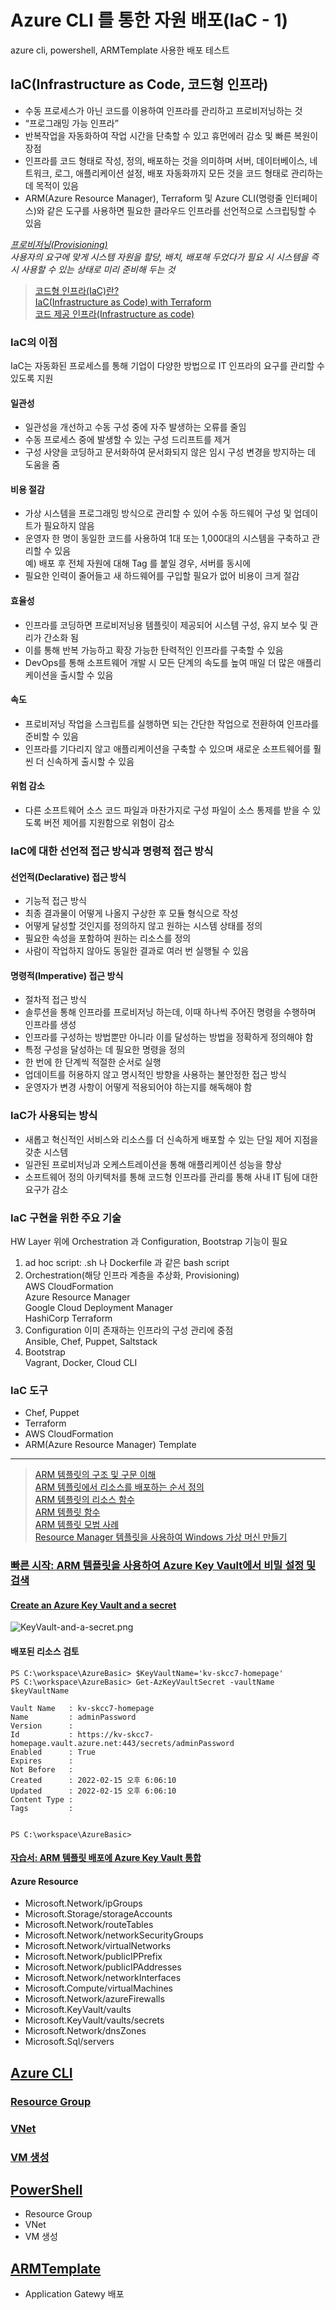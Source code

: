 # Azure CLI 를 통한 자원 배포(IaC - 1)
azure cli, powershell, ARMTemplate 사용한 배포 테스트

## IaC(Infrastructure as Code, 코드형 인프라)
- 수동 프로세스가 아닌 코드를 이용하여 인프라를 관리하고 프로비저닝하는 것 
- “프로그래밍 가능 인프라”  
- 반복작업을 자동화하여 작업 시간을 단축할 수 있고 휴먼에러 감소 및 빠른 복원이 장점  
- 인프라를 코드 형태로 작성, 정의, 배포하는 것을 의미하며 서버, 데이터베이스, 네트워크, 로그, 애플리케이션 설정, 배포 자동화까지 모든 것을 코드 형태로 관리하는 데 목적이 있음  
- ARM(Azure Resource Manager), Terraform 및 Azure CLI(명령줄 인터페이스)와 같은 도구를 사용하면 필요한 클라우드 인프라를 선언적으로 스크립팅할 수 있음  

*<u>프로비저닝(Provisioning)</u>*  
*사용자의 요구에 맞게 시스템 자원을 할당, 배치, 배포해 두었다가 필요 시 시스템을 즉시 사용할 수 있는 상태로 미리 준비해 두는 것*



> [코드형 인프라(IaC)란?](https://www.redhat.com/ko/topics/automation/what-is-infrastructure-as-code-iac)  
> [IaC(Infrastructure as Code) with Terraform](https://medium.com/humanscape-tech/iac-infrastructure-as-code-with-terraform-1fb0c6486fbc)  
> [코드 제공 인프라(Infrastructure as code)](https://docs.microsoft.com/ko-kr/dotnet/architecture/cloud-native/infrastructure-as-code)  

### IaC의 이점
IaC는 자동화된 프로세스를 통해 기업이 다양한 방법으로 IT 인프라의 요구를 관리할 수 있도록 지원  
#### 일관성
- 일관성을 개선하고 수동 구성 중에 자주 발생하는 오류를 줄임
- 수동 프로세스 중에 발생할 수 있는 구성 드리프트를 제거
- 구성 사양을 코딩하고 문서화하여 문서화되지 않은 임시 구성 변경을 방지하는 데 도움을 줌

#### 비용 절감
- 가상 시스템을 프로그래밍 방식으로 관리할 수 있어 수동 하드웨어 구성 및 업데이트가 필요하지 않음
- 운영자 한 명이 동일한 코드를 사용하여 1대 또는 1,000대의 시스템을 구축하고 관리할 수 있음  
  예) 배포 후 전체 자원에 대해 Tag 를 붙일 경우, 서버를 동시에         
- 필요한 인력이 줄어들고 새 하드웨어를 구입할 필요가 없어 비용이 크게 절감

#### 효율성
- 인프라를 코딩하면 프로비저닝용 템플릿이 제공되어 시스템 구성, 유지 보수 및 관리가 간소화 됨
- 이를 통해 반복 가능하고 확장 가능한 탄력적인 인프라를 구축할 수 있음
- DevOps를 통해 소프트웨어 개발 시 모든 단계의 속도를 높여 매일 더 많은 애플리케이션을 출시할 수 있음

#### 속도  
- 프로비저닝 작업을 스크립트를 실행하면 되는 간단한 작업으로 전환하여 인프라를 준비할 수 있음
- 인프라를 기다리지 않고 애플리케이션을 구축할 수 있으며 새로운 소프트웨어를 훨씬 더 신속하게 출시할 수 있음

#### 위험 감소
- 다른 소프트웨어 소스 코드 파일과 마찬가지로 구성 파일이 소스 통제를 받을 수 있도록 버전 제어를 지원함으로 위험이 감소

### IaC에 대한 선언적 접근 방식과 명령적 접근 방식
#### 선언적(Declarative) 접근 방식
- 기능적 접근 방식
- 최종 결과물이 어떻게 나올지 구상한 후 모듈 형식으로 작성
- 어떻게 달성할 것인지를 정의하지 않고 원하는 시스템 상태를 정의
- 필요한 속성을 포함하여 원하는 리소스를 정의
- 사람이 작업하지 않아도 동일한 결과로 여러 번 실행될 수 있음
#### 명령적(Imperative) 접근 방식
- 절차적 접근 방식
- 솔루션을 통해 인프라를 프로비저닝 하는데, 이때 하나씩 주어진 명령을 수행하며 인프라를 생성  
- 인프라를 구성하는 방법뿐만 아니라 이를 달성하는 방법을 정확하게 정의해야 함
- 특정 구성을 달성하는 데 필요한 명령을 정의
- 한 번에 한 단계씩 적절한 순서로 실행
- 업데이트를 허용하지 않고 명시적인 방향을 사용하는 불안정한 접근 방식
- 운영자가 변경 사항이 어떻게 적용되어야 하는지를 해독해야 함

### IaC가 사용되는 방식
- 새롭고 혁신적인 서비스와 리소스를 더 신속하게 배포할 수 있는 단일 제어 지점을 갖춘 시스템
- 일관된 프로비저닝과 오케스트레이션을 통해 애플리케이션 성능을 향상
- 소프트웨어 정의 아키텍처를 통해 코드형 인프라를 관리를 통해 사내 IT 팀에 대한 요구가 감소

### IaC 구현을 위한 주요 기술
HW Layer 위에 Orchestration 과 Configuration, Bootstrap 기능이 필요
1) ad hoc script: .sh 나 Dockerfile 과 같은 bash script
2) Orchestration(해당 인프라 계층을 추상화, Provisioning)  
   AWS CloudFormation  
   Azure Resource Manager  
   Google Cloud Deployment Manager  
   HashiCorp Terraform
3) Configuration
   이미 존재하는 인프라의 구성 관리에 중점  
   Ansible, Chef, Puppet, Saltstack
4) Bootstrap  
   Vagrant, Docker, Cloud CLI

### IaC 도구
- Chef, Puppet
- Terraform
- AWS CloudFormation
- ARM(Azure Resource Manager) Template  

---

> [ARM 템플릿의 구조 및 구문 이해](https://docs.microsoft.com/ko-kr/azure/azure-resource-manager/templates/syntax)  
> [ARM 템플릿에서 리소스를 배포하는 순서 정의](https://docs.microsoft.com/ko-kr/azure/azure-resource-manager/templates/resource-dependency)  
> [ARM 템플릿의 리소스 함수](https://docs.microsoft.com/ko-kr/azure/azure-resource-manager/templates/template-functions-resource#extensionresourceid)  
> [ARM 템플릿 함수](https://docs.microsoft.com/ko-kr/azure/azure-resource-manager/templates/template-functions)  
> [ARM 템플릿 모범 사례](https://docs.microsoft.com/ko-kr/azure/azure-resource-manager/templates/best-practices)  
> [Resource Manager 템플릿을 사용하여 Windows 가상 머신 만들기](https://docs.microsoft.com/ko-kr/azure/virtual-machines/windows/ps-template)  

### [빠른 시작: ARM 템플릿을 사용하여 Azure Key Vault에서 비밀 설정 및 검색](https://docs.microsoft.com/ko-kr/azure/key-vault/secrets/quick-create-template?tabs=PowerShell)  
#### [Create an Azure Key Vault and a secret](https://portal.azure.com/#create/Microsoft.Template/uri/https%3A%2F%2Fraw.githubusercontent.com%2FAzure%2Fazure-quickstart-templates%2Fmaster%2Fquickstarts%2Fmicrosoft.keyvault%2Fkey-vault-create%2Fazuredeploy.json)  
![KeyVault-and-a-secret.png](./img/KeyVault-and-a-secret.png)  
#### 배포된 리소스 검토
```
PS C:\workspace\AzureBasic> $KeyVaultName='kv-skcc7-homepage'
PS C:\workspace\AzureBasic> Get-AzKeyVaultSecret -vaultName $keyVaultName

Vault Name   : kv-skcc7-homepage
Name         : adminPassword
Version      : 
Id           : https://kv-skcc7-homepage.vault.azure.net:443/secrets/adminPassword
Enabled      : True
Expires      : 
Not Before   : 
Created      : 2022-02-15 오후 6:06:10
Updated      : 2022-02-15 오후 6:06:10
Content Type : 
Tags         : 


PS C:\workspace\AzureBasic> 
```
#### [자습서: ARM 템플릿 배포에 Azure Key Vault 통합](https://docs.microsoft.com/ko-kr/azure/azure-resource-manager/templates/template-tutorial-use-key-vault)
#### Azure Resource
- Microsoft.Network/ipGroups
- Microsoft.Storage/storageAccounts
- Microsoft.Network/routeTables
- Microsoft.Network/networkSecurityGroups
- Microsoft.Network/virtualNetworks
- Microsoft.Network/publicIPPrefix
- Microsoft.Network/publicIPAddresses
- Microsoft.Network/networkInterfaces
- Microsoft.Compute/virtualMachines
- Microsoft.Network/azureFirewalls
- Microsoft.KeyVault/vaults
- Microsoft.KeyVault/vaults/secrets
- Microsoft.Network/dnsZones
- Microsoft.Sql/servers
## [Azure CLI](../0.ENV/CLI.md)  
### [Resource Group](./AzureResourceGroup.md)  
### [VNet](./AzureVirtualNetwork.md) 
### [VM 생성](./AzureVirtualMachine.md)

## [PowerShell](../0.ENV/PowerShell.md)  
- Resource Group
- VNet
- VM 생성

## [ARMTemplate](../0.ENV/ARMTemplate.md)  
- Application Gatewy 배포